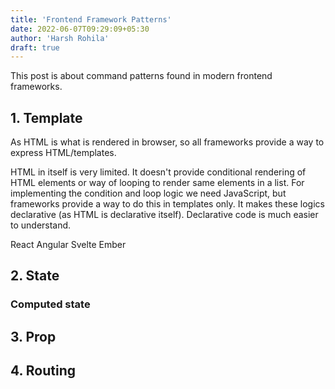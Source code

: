 ```yaml
---
title: 'Frontend Framework Patterns'
date: 2022-06-07T09:29:09+05:30
author: 'Harsh Rohila'
draft: true
---
```


This post is about command patterns found in modern frontend frameworks.

## 1. Template

As HTML is what is rendered in browser, so all frameworks provide a way to express HTML/templates.

HTML in itself is very limited. It doesn't provide conditional rendering of HTML elements or way of looping to render same elements in a list. For implementing the condition and loop logic we need JavaScript, but frameworks provide a way to do this in templates only. It makes these logics declarative (as HTML is declarative itself). Declarative code is much easier to understand.

React Angular Svelte Ember

## 2. State

### Computed state

## 3. Prop

## 4. Routing
